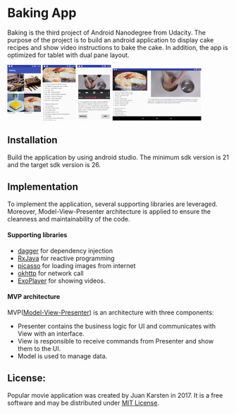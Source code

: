# Baking App
Baking is the third project of Android Nanodegree from Udacity. The purpose of the project is to build an android application to display cake recipes and show video instructions to bake the cake. In addition, the app is optimized for tablet with dual pane layout. 

<img width="15%" src="README/front.png" /> <img width="15%" src="README/detail.png" /> <img width="15%" src="README/video.png" /> <img width="40%" src="README/tablet.png" />


## Installation
Build the application by using android studio. The minimum sdk version is 21 and the target sdk version is 26.

## Implementation
To implement the application, several supporting libraries are leveraged. Moreover, Model-View-Presenter architecture is applied to ensure the cleanness and maintainability of the code.

#### Supporting libraries
- [dagger](https://google.github.io/dagger/) for dependency injection
- [RxJava](https://github.com/ReactiveX/RxJava) for reactive programming
- [picasso](http://square.github.io/picasso/) for loading images from internet
- [okhttp](http://square.github.io/okhttp/) for network call
- [ExoPlayer](https://github.com/google/ExoPlayer
) for showing videos.

#### MVP architecture
MVP([Model-View-Presenter](https://stackoverflow.com/questions/2056/what-are-mvp-and-mvc-and-what-is-the-difference)) is an architecture with three components:
- Presenter contains the business logic for UI and communicates with View with an interface.
- View is responsible to receive commands from Presenter and show them to the UI.
- Model is used to manage data.

## License:
Popular movie application was created by Juan Karsten in 2017. It is a free software and may be distributed under [MIT License](https://opensource.org/licenses/MIT).
